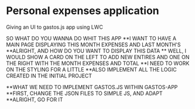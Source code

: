 # Personal expenses application

Giving an UI to gastos.js app using LWC

SO WHAT DO YOU WANNA DO WHIT THIS APP
**I WANT TO HAVE A MAIN PAGE DISPLAYING THIS MONTH EXPENSES AND LAST MONTH'S
**ALRIGHT, AND HOW DO YOU WANT TO DISPLAY THIS DATA
** WELL, I WOULD SHOW A CARD ON THE LEFT TO ADD NEW ENTIRES AND ONE ON THE RIGHT WITH THE MONTH EXPENSES AND TOTAL
**I NEED TO WORK ON THE STYLING FOR A LITTLE
\*\*ALSO IMPLEMENT ALL THE LOGIC CREATED IN THE INITIAL PROJECT

**WHAT WE NEED TO IMPLEMENT GASTOS.JS WITHIN GASTOS-APP
**FIRST, CHANGE THE JSON FILES TO SIMPLE JS, AND ADAPT
\*\*ALRIGHT, GO FOR IT

